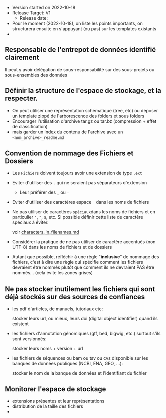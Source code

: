 - Version started on 2022-10-18
- Release Target: V1
  - Release date:
- Pour le moment (2022-10-18), on liste les points importants, on structurera ensuite en s'appuyant (ou pas) sur les templates existants
- 

## Responsable de l'entrepot de données identifié clairement
Il peut y avoir délégation de sous-responsabilité sur des sous-projets ou sous-ensembles des données

## Définir la structure de l'espace de stockage, et la respecter.

- On peut utiliser une représentation schématique (tree, etc) ou déposer un template zippé de l'arborescence des folders et sous folders
- Encourager l'utilisation d'archive tar.gz ou tar.bz (compression + effet de classification)
- mais garder un index du contenu de l'archive avec un `<nom_archive>_readme.md`

## Convention de nommage des Fichiers et Dossiers
- Les `Fichiers` doivent toujours avoir une extension de type `.ext`
- Eviter d'utiliser des `.` qui ne seraient pas séparateurs d'extension
    - Leur préférer des `_` ou `-`
- Eviter d'utiliser des caractères espace ` ` dans les noms de fichiers
- Ne pas utiliser de caractères `spéciaux`dans les noms de fichiers et en particulier `'`, `"`, `$`, etc. Si possible définir
  cette liste de caractère spéciaux à éviter.
  
  voir [characters_in_filenames.md](../common_materials/characters_in_filenames.md)
- Considérer la pratique de ne pas utiliser de caractère accentués (non UTF-8) dans les noms de fichiers et de dossiers
- Autant que possible, réfléchir à une règle "**inclusive**" de nommage des fichiers, c'est à dire une règle qui spécifie comment
  les fichiers devraient être nommés plutôt que comment ils ne devraient PAS être nommés... (cela évite les zones grises)
  

## Ne pas stocker inutilement les fichiers qui sont déjà stockés sur des sources de confiances
- les pdf d'articles, de manuels, tutoriaux etc: 
  
  stocker leurs url, ou mieux, leurs doi (digital object identifier) quand ils existent
- les fichiers d'annotation génomiques (gtf, bed, bigwig, etc.) surtout s'ils sont versionnés:
  
  stocker leurs noms + version + url
- les fichiers de séquences ou bam ou tsv ou cvs disponible sur les banques de données publiques (NCBI, ENA, GEO, ...):
  
  stocker le nom de la banque de données et l'identifiant du fichier

## Monitorer l'espace de stockage
- extensions présentes et leur représentations
- distribution de la taille des fichiers
- 
